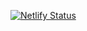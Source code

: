 [![Netlify Status](https://api.netlify.com/api/v1/badges/97669e03-bf47-4654-848c-c47bf04f4ca8/deploy-status)](https://app.netlify.com/sites/chrisrahme/deploys)
